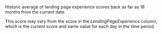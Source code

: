 Historic average of landing page experience scores back as far as 18 months from the current date. 

This score may vary from the score in the *LandingPageExperience* column, which is the current score and same value for each day in the time period.
